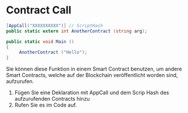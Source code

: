# Contract Call

```c#
[AppCall("XXXXXXXXXX")] // ScriptHash
public static extern int AnotherContract (string arg);

public static void Main ()
{
     AnotherContract ("Hello");
}
```

Sie können diese Funktion in einem Smart Contract benutzen, um andere Smart Contracts, welche auf der Blockchain veröffentlicht worden sind, aufzurufen.
1. Fügen Sie eine Deklaration mit AppCall und dem Scrip Hash des aufzurufenden Contracts hinzu
2. Rufen Sie es im Code auf.

